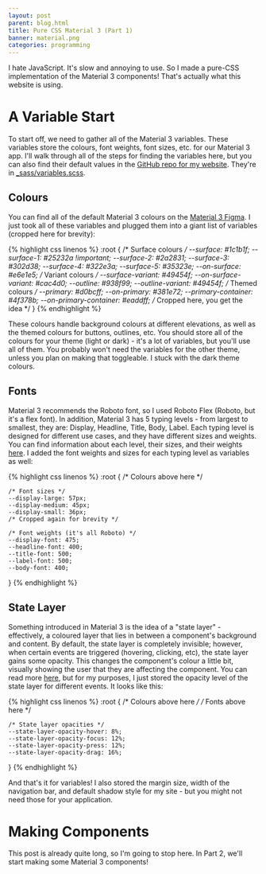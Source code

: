 ```yaml
---
layout: post
parent: blog.html
title: Pure CSS Material 3 (Part 1)
banner: material.png
categories: programming
---
```


<!--desc.start-->
I hate JavaScript. It's slow and annoying to use. So I made a pure-CSS implementation of the Material 3 components! That's actually what this website is using.
<!--desc.end-->

# A Variable Start
To start off, we need to gather all of the Material 3 variables. These variables store the colours, font weights, font sizes, etc. for our Material 3 app. I'll walk through all of the steps for finding the variables here, but you can also find their default values in the [GitHub repo for my website](https://github.com/Bright-Shard/bright-shard.github.io). They're in [_sass/variables.scss](https://github.com/Bright-Shard/bright-shard.github.io/blob/main/_sass/variables.scss).

## Colours
You can find all of the default Material 3 colours on the [Material 3 Figma](https://www.figma.com/community/file/1035203688168086460). I just took all of these variables and plugged them into a giant list of variables (cropped here for brevity):

{% highlight css linenos %}
:root {
    /* Surface colours */
    --surface: #1c1b1f;
    --surface-1: #25232a !important;
    --surface-2: #2a2831;
    --surface-3: #302d38;
    --surface-4: #322e3a;
    --surface-5: #35323e;
    --on-surface: #e6e1e5;
    /* Variant colours */
    --surface-variant: #49454f;
    --on-surface-variant: #cac4d0;
    --outline: #938f99;
    --outline-variant: #49454f;
    /* Themed colours */
    --primary: #d0bcff;
    --on-primary: #381e72;
    --primary-container: #4f378b;
    --on-primary-container: #eaddff;
    /* Cropped here, you get the idea */
}
{% endhighlight %}

These colours handle background colours at different elevations, as well as the themed colours for buttons, outlines, etc. You should store all of the colours for your theme (light or dark) - it's a lot of variables, but you'll use all of them. You probably won't need the variables for the other theme, unless you plan on making that toggleable. I stuck with the dark theme colours.

## Fonts
Material 3 recommends the Roboto font, so I used Roboto Flex (Roboto, but it's a flex font). In addition, Material 3 has 5 typing levels - from largest to smallest, they are: Display, Headline, Title, Body, Label. Each typing level is designed for different use cases, and they have different sizes and weights. You can find information about each level, their sizes, and their weights [here](https://m3.material.io/styles/typography/type-scale-tokens). I added the font weights and sizes for each typing level as variables as well:

{% highlight css linenos %}
:root {
    /* Colours above here */

    /* Font sizes */
    --display-large: 57px;
    --display-medium: 45px;
    --display-small: 36px;
    /* Cropped again for brevity */

    /* Font weights (it's all Roboto) */
    --display-font: 475;
    --headline-font: 400;
    --title-font: 500;
    --label-font: 500;
    --body-font: 400;
}
{% endhighlight %}

## State Layer
Something introduced in Material 3 is the idea of a "state layer" - effectively, a coloured layer that lies in between a component's background and content. By default, the state layer is completely invisible; however, when certain events are triggered (hovering, clicking, etc), the state layer gains some opacity. This changes the component's colour a little bit, visually showing the user that they are affecting the component. You can read more [here](https://m3.material.io/foundations/interaction-states), but for my purposes, I just stored the opacity level of the state layer for different events. It looks like this:

{% highlight css linenos %}
:root {
    /* Colours above here */
    /* Fonts above here */

    /* State layer opacities */
    --state-layer-opacity-hover: 8%;
    --state-layer-opacity-focus: 12%;
    --state-layer-opacity-press: 12%;
    --state-layer-opacity-drag: 16%;
}
{% endhighlight %}

And that's it for variables! I also stored the margin size, width of the navigation bar, and default shadow style for my site - but you might not need those for your application.



# Making Components
This post is already quite long, so I'm going to stop here. In Part 2, we'll start making some Material 3 components!
